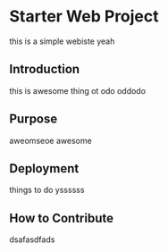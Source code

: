 # Starter Web Project

this is a simple webiste yeah

## Introduction

this is awesome thing ot odo oddodo

## Purpose

aweomseoe awesome

## Deployment

things to do yssssss

## How to Contribute

dsafasdfads